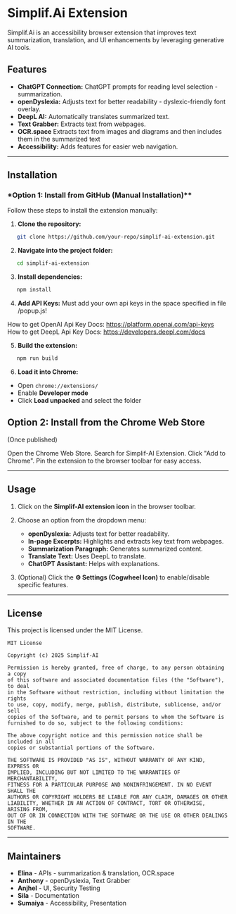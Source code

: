 # Simplif.Ai Extension

Simplif.Ai is an accessibility browser extension that improves text summarization, translation, and UI enhancements by leveraging generative AI tools.

## Features

- **ChatGPT Connection:** ChatGPT prompts for reading level selection - summarization.
- **openDyslexia:** Adjusts text for better readability - dyslexic-friendly font overlay.
- **DeepL AI:** Automatically translates summarized text.
- **Text Grabber:** Extracts text from webpages.
- **OCR.space** Extracts text from images and diagrams and then includes them in the summarized text
- **Accessibility:** Adds features for easier web navigation.

---

## Installation

### \*Option 1: Install from GitHub (Manual Installation)\*\*

Follow these steps to install the extension manually:

1. **Clone the repository:**

```sh
   git clone https://github.com/your-repo/simplif-ai-extension.git
```

2. **Navigate into the project folder:**

```sh
   cd simplif-ai-extension
```

3. **Install dependencies:**

```sh
   npm install
```

4. **Add API Keys:**
Must add your own api keys in the space specified in file /popup.js!

How to get OpenAI Api Key Docs: https://platform.openai.com/api-keys
How to get DeepL Api Key Docs: https://developers.deepl.com/docs

5. **Build the extension:**

```sh
   npm run build
```

6. **Load it into Chrome:**

- Open `chrome://extensions/`
- Enable **Developer mode**
- Click **Load unpacked** and select the folder

## **Option 2: Install from the Chrome Web Store**

(Once published)

Open the Chrome Web Store.
Search for Simplif-AI Extension.
Click "Add to Chrome".
Pin the extension to the browser toolbar for easy access.

---

## Usage

1. Click on the **Simplif-AI extension icon** in the browser toolbar.
2. Choose an option from the dropdown menu:

   - **openDyslexia:** Adjusts text for better readability.
   - **In-page Excerpts:** Highlights and extracts key text from webpages.
   - **Summarization Paragraph:** Generates summarized content.
   - **Translate Text:** Uses DeepL to translate.
   - **ChatGPT Assistant:** Helps with explanations.

3. (Optional) Click the **⚙️ Settings (Cogwheel Icon)** to enable/disable specific features.
---

## License

This project is licensed under the MIT License.

```
MIT License

Copyright (c) 2025 Simplif-AI

Permission is hereby granted, free of charge, to any person obtaining a copy
of this software and associated documentation files (the "Software"), to deal
in the Software without restriction, including without limitation the rights
to use, copy, modify, merge, publish, distribute, sublicense, and/or sell
copies of the Software, and to permit persons to whom the Software is
furnished to do so, subject to the following conditions:

The above copyright notice and this permission notice shall be included in all
copies or substantial portions of the Software.

THE SOFTWARE IS PROVIDED "AS IS", WITHOUT WARRANTY OF ANY KIND, EXPRESS OR
IMPLIED, INCLUDING BUT NOT LIMITED TO THE WARRANTIES OF MERCHANTABILITY,
FITNESS FOR A PARTICULAR PURPOSE AND NONINFRINGEMENT. IN NO EVENT SHALL THE
AUTHORS OR COPYRIGHT HOLDERS BE LIABLE FOR ANY CLAIM, DAMAGES OR OTHER
LIABILITY, WHETHER IN AN ACTION OF CONTRACT, TORT OR OTHERWISE, ARISING FROM,
OUT OF OR IN CONNECTION WITH THE SOFTWARE OR THE USE OR OTHER DEALINGS IN THE
SOFTWARE.
```

---

## Maintainers

- **Elina** - APIs - summarization & translation, OCR.space
- **Anthony** - openDyslexia, Text Grabber
- **Anjhel** - UI, Security Testing
- **Sila** - Documentation
- **Sumaiya** - Accessibility, Presentation
